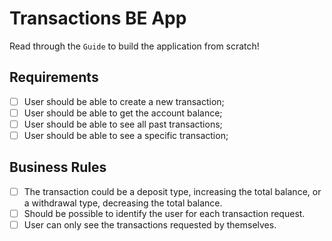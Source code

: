 # Transactions BE App

Read through the `Guide` to build the application from scratch!

## Requirements

- [ ] User should be able to create a new transaction;
- [ ] User should be able to get the account balance;
- [ ] User should be able to see all past transactions;
- [ ] User should be able to see a specific transaction;

## Business Rules

- [ ] The transaction could be a deposit type, increasing the total balance, or a withdrawal type, decreasing the total balance.
- [ ] Should be possible to identify the user for each transaction request.
- [ ] User can only see the transactions requested by themselves.
